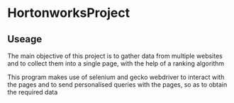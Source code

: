 # HortonworksProject
## Useage
<p> The main objective of this project is to gather data from multiple websites and to collect them into a single page, with the help of a ranking algorithm</p>
<p> This program makes use of selenium and gecko webdriver to interact with the pages and to send personalised queries with the pages, so as to obtain the required data</p>
